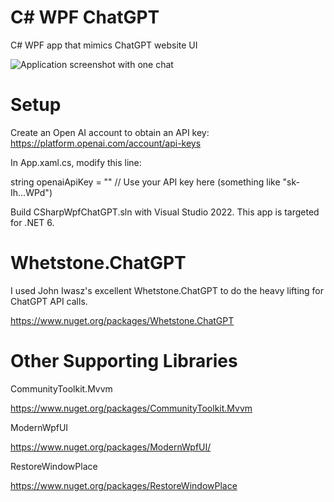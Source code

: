 # C# WPF ChatGPT
C# WPF app that mimics ChatGPT website UI

![Application screenshot with one chat](https://raw.githubusercontent.com/psun247/CSharpWpfChatGPT/e260488a813019efef800b59235ebcb9f44e56a6/CSharpWpfChatGPT.png)

# Setup
Create an Open AI account to obtain an API key:
https://platform.openai.com/account/api-keys

In App.xaml.cs, modify this line:

string openaiApiKey = "<Your Open AI API Key>" // Use your API key here (something like "sk-Ih...WPd")

Build CSharpWpfChatGPT.sln with Visual Studio 2022.  This app is targeted for .NET 6.

# Whetstone.ChatGPT
I used John Iwasz's excellent Whetstone.ChatGPT to do the heavy lifting for ChatGPT API calls.

https://www.nuget.org/packages/Whetstone.ChatGPT

# Other Supporting Libraries
CommunityToolkit.Mvvm
 
https://www.nuget.org/packages/CommunityToolkit.Mvvm
 
ModernWpfUI
 
https://www.nuget.org/packages/ModernWpfUI/
 
RestoreWindowPlace

https://www.nuget.org/packages/RestoreWindowPlace
